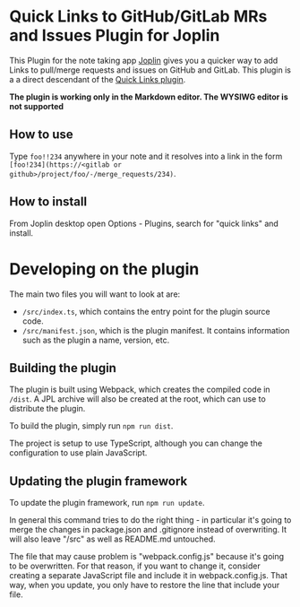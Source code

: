 # Quick Links to GitHub/GitLab MRs and Issues Plugin for Joplin 

This Plugin for the note taking app [Joplin](https://joplinapp.org/) gives you a quicker way to add Links to pull/merge requests and issues on GitHub and GitLab. This plugin is a a direct descendant of the [Quick Links plugin](https://github.com/roman-r-m/joplin-plugin-quick-links).

**The plugin is working only in the Markdown editor. The WYSIWG editor is not supported**

## How to use

Type `foo!!234` anywhere in your note and it resolves into a link in the form
`[foo!234](https://<gitlab or github>/project/foo/-/merge_requests/234)`.

## How to install

From Joplin desktop open Options - Plugins, search for "quick links" and install.


# Developing on the plugin

The main two files you will want to look at are:

- `/src/index.ts`, which contains the entry point for the plugin source code.
- `/src/manifest.json`, which is the plugin manifest. It contains information such as the plugin a name, version, etc.

## Building the plugin

The plugin is built using Webpack, which creates the compiled code in `/dist`. A JPL archive will also be created at the root, which can use to distribute the plugin.

To build the plugin, simply run `npm run dist`.

The project is setup to use TypeScript, although you can change the configuration to use plain JavaScript.

## Updating the plugin framework

To update the plugin framework, run `npm run update`.

In general this command tries to do the right thing - in particular it's going to merge the changes in package.json and .gitignore instead of overwriting. It will also leave "/src" as well as README.md untouched.

The file that may cause problem is "webpack.config.js" because it's going to be overwritten. For that reason, if you want to change it, consider creating a separate JavaScript file and include it in webpack.config.js. That way, when you update, you only have to restore the line that include your file.
